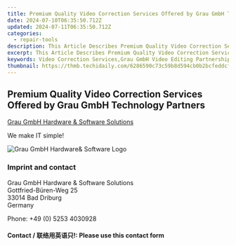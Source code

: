 ```yaml
---
title: Premium Quality Video Correction Services Offered by Grau GmbH Technology Partners
date: 2024-07-10T06:35:50.712Z
updated: 2024-07-11T06:35:50.712Z
categories:
  - repair-tools
description: This Article Describes Premium Quality Video Correction Services Offered by Grau GmbH Technology Partners
excerpt: This Article Describes Premium Quality Video Correction Services Offered by Grau GmbH Technology Partners
keywords: Video Correction Services,Grau GmbH Video Editing Partnership,Professional Video Correction Company,High-Quality Video Editing Services,Expert Video Correction Technologies,Trusted Partner for Video Services by Grau GmbH,Advanced Video Correction Solutions From Grau GmbH
thumbnail: https://thmb.techidaily.com/6286590c73c59b8d594cb0b2bcfeddcf75c266e1c9f05737fe2466998b55fc4d.jpg
---
```


## Premium Quality Video Correction Services Offered by Grau GmbH Technology Partners

[Grau GmbH Hardware & Software Solutions](https://main.grauonline.de/)

We make IT simple!

![Grau GmbH Hardware& Software Logo](https://main.grauonline.de/wp-content/uploads/2021/05/output-onlinepngtools.png)

### Imprint and contact

 Grau GmbH Hardware & Software Solutions  
 Gottfried-Büren-Weg 25  
 33014 Bad Driburg  
 Germany

Phone: +49 (0) 5253 4030928

#### Contact / 联络用英语只!: Please use this contact form

<ins class="adsbygoogle"
     style="display:block"
     data-ad-format="autorelaxed"
     data-ad-client="ca-pub-7571918770474297"
     data-ad-slot="1223367746"></ins>



<ins class="adsbygoogle"
     style="display:block"
     data-ad-client="ca-pub-7571918770474297"
     data-ad-slot="8358498916"
     data-ad-format="auto"
     data-full-width-responsive="true"></ins>


